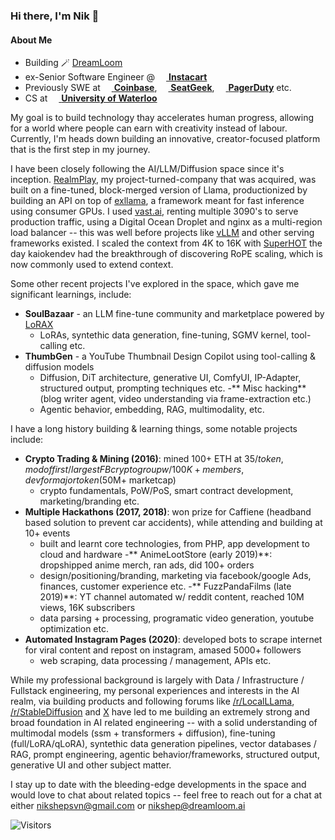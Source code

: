 
### Hi there, I'm Nik 👋

#### About Me
- Building 🪄 [DreamLoom](https://dreamloom.ai)
- ex-Senior Software Engineer @ [<img src="https://www.instacart.com/assets/beetstrap/brand/2022/carrotlogo-1286c257354036d178c09e815906198eb7f012b8cdc4f6f8ec86d3e64d799a5b.png" width="14px" /> **Instacart**](https://instacart.com)
- Previously SWE at [<img src="https://startupstash.com/wp-content/uploads/2020/04/coinbase-logo.jpg" width="14px" /> **Coinbase**](https://coinbase.com), [<img src="https://seatgeek.com/images/sg-Spotlight.png" width="14px" /> **SeatGeek**](https://seatgeek.com), [<img src="https://avatars3.githubusercontent.com/u/766800?s=280&v=4" width="14px" /> **PagerDuty**](https://pagerduty.com) etc.
- CS at [<img src="https://upload.wikimedia.org/wikipedia/en/6/6e/University_of_Waterloo_seal.svg" width="14px" /> **University of Waterloo**](https://uwaterloo.ca)

My goal is to build technology thay accelerates human progress, allowing for a world where people can earn with creativity instead of labour. Currently, I'm heads down building an innovative, creator-focused platform that is the first step in my journey.

I have been closely following the AI/LLM/Diffusion space since it's inception. [RealmPlay](https://www.realmplay.ai/signin?redirect_url=https%3A%2F%2Fwww.realmplay.ai%2F), my project-turned-company that was acquired, was built on a fine-tuned, block-merged version of Llama, productionized by building an API on top of [exllama](https://github.com/turboderp/exllama), a framework meant for fast inference using consumer GPUs. I used [vast.ai](https://vast.ai/), renting multiple 3090's to serve production traffic, using a Digital Ocean Droplet and nginx as a multi-region load balancer -- this was well before projects like [vLLM](https://github.com/vllm-project/vllm) and other serving frameworks existed. I scaled the context from 4K to 16K with [SuperHOT](https://kaiokendev.github.io/til) the day kaiokendev had the breakthrough of discovering RoPE scaling, which is now commonly used to extend context. 

Some other recent projects I've explored in the space, which gave me significant learnings, include:
- **SoulBazaar** - an LLM fine-tune community and marketplace powered by [LoRAX](https://github.com/predibase/lorax)
    - LoRAs, syntethic data generation, fine-tuning, SGMV kernel, tool-calling etc.
- **ThumbGen** - a YouTube Thumbnail Design Copilot using tool-calling & diffusion models
    - Diffusion, DiT architecture, generative UI, ComfyUI, IP-Adapter, structured output, prompting techniques etc.
-** Misc hacking** (blog writer agent, video understanding via frame-extraction etc.)
    - Agentic behavior, embedding, RAG, multimodality, etc.

I have a long history building & learning things, some notable projects include:
- **Crypto Trading & Mining (2016)**: mined 100+ ETH at $35/token, mod of first/largest FB crypto group w/ 100K+ members, dev for major token ($50M+ marketcap)
    - crypto fundamentals, PoW/PoS, smart contract development, marketing/branding etc.
-  **Multiple Hackathons (2017, 2018)**: won prize for Caffiene (headband based solution to prevent car accidents), while attending and building at 10+ events
    - built and learnt core technologies, from PHP, app development to cloud and hardware
-** AnimeLootStore (early 2019)**: dropshipped anime merch, ran ads, did 100+ orders
    - design/positioning/branding, marketing via facebook/google Ads, finances, customer experience etc. 
-** FuzzPandaFilms (late 2019)**: YT channel automated w/ reddit content, reached 10M views, 16K subscribers
    - data parsing + processing, programatic video generation, youtube optimization etc.
- **Automated Instagram Pages (2020)**: developed bots to scrape internet for viral content and repost on instagram, amased 5000+ followers
    -  web scraping, data processing / management, APIs etc.

While my professional background is largely with Data / Infrastructure / Fullstack engineering, my personal experiences and interests in the AI realm, via building products and following forums like [/r/LocalLLama](https://www.reddit.com/r/LocalLLaMA/), [/r/StableDiffusion](https://www.reddit.com/r/StableDiffusion/) and [X](https://x.com/home) have led to me building an extremely strong and broad foundation in AI related engineering -- with a solid understanding of multimodal models (ssm + transformers + diffusion), fine-tuning (full/LoRA/qLoRA), syntethic data generation pipelines, vector databases / RAG, prompt engineering, agentic behavior/frameworks, structured output, generative UI and other subject matter. 

I stay up to date with the bleeding-edge developments in the space and would love to chat about related topics -- feel free to reach out for a chat at either nikshepsvn@gmail.com or nikshep@dreamloom.ai

![Visitors](https://visitor-badge.laobi.icu/badge?page_id=nikshepsvn.nikshepsvn)
